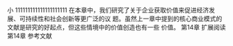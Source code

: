 小
111111111111111111111
在本章中，我们研究了关于企业获取价值来促进经济发展、可持续性和社会创新等更广泛的议
题。虽然上一章中提到的核心商业模式的文献是研究的好起点，但这些情境中的价值创造也有一些
价值。
第14章
扩展阅读
第14章
参考文献
